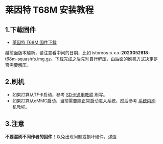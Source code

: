 # 莱因特 T68M 安装教程

## 1.下载固件

* [莱因特 T68M 固件下载](https://site.istoreos.com/firmware/download?devicename=t68m&firmware=iStoreOS)

越前面版本越新，请注意看中间的日期，比如 istoreos-x.x.x-**2023052618**-t68m-squashfs.img.gz。下载完成之后先别自行解压，由后面的刷机方式决定是否需要解压。

## 2.刷机
* 如果打算从TF卡启动，参考 [SD卡通用教程](/zh/guide/istoreos/install_sd.html) 刷写。
* 如果打算从eMMC启动，当前需要能正常启动进入系统，然后参考 [系统内刷机教程](/zh/guide/istoreos/install_shell.html)。

## 3.注意
**不要混刷不同作者的固件**！以免出现问题或损坏硬件，[详情](https://github.com/istoreos/istoreos/issues/1012)
